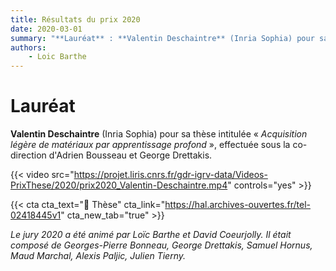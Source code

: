 ```yaml
---
title: Résultats du prix 2020
date: 2020-03-01
summary: "**Lauréat** : **Valentin Deschaintre** (Inria Sophia) pour sa thèse intitulée « *Acquisition légère de matériaux par apprentissage profond* », effectuée sous la co-direction d'Adrien Bousseau et George Drettakis."
authors: 
    - Loic Barthe
---
```


# Lauréat

**Valentin Deschaintre** (Inria Sophia) pour sa thèse intitulée « *Acquisition légère de matériaux par apprentissage profond* », effectuée sous la co-direction d'Adrien Bousseau et George Drettakis.

{{< video src="https://projet.liris.cnrs.fr/gdr-igrv-data/Videos-PrixThese/2020/prix2020_Valentin-Deschaintre.mp4" controls="yes" >}}

{{< cta cta_text="&#x1F4C4; Thèse" cta_link="https://hal.archives-ouvertes.fr/tel-02418445v1" cta_new_tab="true" >}}

*Le jury 2020 a été animé par Loïc Barthe et David Coeurjolly. Il était composé de Georges-Pierre Bonneau, George Drettakis, Samuel Hornus, Maud Marchal, Alexis Paljic, Julien Tierny.*